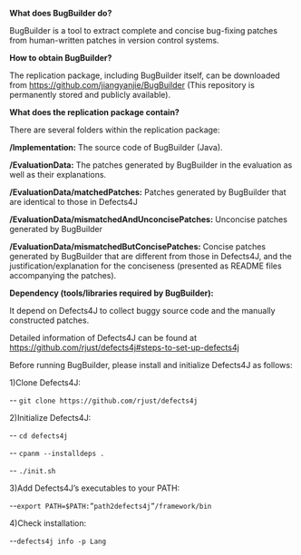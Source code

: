 **What does BugBuilder do?**

BugBuilder is a tool to extract complete and concise bug-fixing patches from human-written patches in version control systems. 

**How to obtain BugBuilder?**

The replication package, including BugBuilder itself, can be downloaded from https://github.com/jiangyanjie/BugBuilder (This repository is permanently stored and publicly available).

**What does the replication package contain?**

There are several folders within the replication package:

**/Implementation:** The source code of BugBuilder (Java).

**/EvaluationData:** The patches generated by BugBuilder in the evaluation as well as their explanations.

**/EvaluationData/matchedPatches:** Patches generated by BugBuilder that are identical to those in Defects4J

**/EvaluationData/mismatchedAndUnconcisePatches:** Unconcise patches generated by BugBuilder

**/EvaluationData/mismatchedButConcisePatches:** Concise patches generated by BugBuilder that are different from those in Defects4J, and the justification/explanation for the conciseness (presented as README files accompanying the patches).

**Dependency (tools/libraries required by BugBuilder):**

It depend on Defects4J to collect buggy source code and the manually constructed patches.

Detailed information of Defects4J can be found at https://github.com/rjust/defects4j#steps-to-set-up-defects4j

 Before running BugBuilder, please install and initialize Defects4J as follows:
 
1)Clone Defects4J:

-- `git clone https://github.com/rjust/defects4j`

2)Initialize Defects4J:

   -- `cd defects4j`
   
   -- `cpanm --installdeps .`
   
   -- `./init.sh `
   
3)Add Defects4J’s executables to your PATH:

   --`export PATH=$PATH:”path2defects4j”/framework/bin`
   
4)Check installation:

   --`defects4j info -p Lang`
